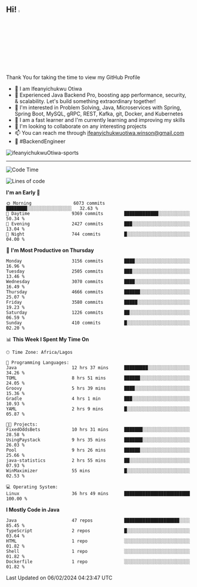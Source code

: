<!-- BLOG-POST-LIST:START --><!-- BLOG-POST-LIST:END -->

## Hi! <img src="https://media.giphy.com/media/hvRJCLFzcasrR4ia7z/giphy.gif" width="4%"> 

Thank You for taking the time to view my GitHub Profile

- 👋 I am Ifeanyichukwu Otiwa
- 🚀 Experienced Java Backend Pro, boosting app performance, security, & scalability. Let's build something extraordinary together!
- 👀 I'm interested in Problem Solving, Java, Microservices with Spring, Spring Boot, MySQL, gRPC, REST, Kafka, git, Docker, and Kubernetes
- 🌱 I am a fast learner and I'm currently learning and improving my skills
- 💞️ I'm looking to collaborate on any interesting projects
- 📫 You can reach me through ifeanyichukwuotiwa.winson@gmail.com
- 🚀 #BackendEngineer

<p align="left" marginTop="10px"> <img src="https://komarev.com/ghpvc/?username=ifeanyichukwuOtiwa-sports&label=Profile%20views&color=0e75b6&style=for-the-badge" alt="ifeanyichukwuOtiwa-sports" /> </p>

***

<!--START_SECTION:waka-->
![Code Time](http://img.shields.io/badge/Code%20Time-2%2C215%20hrs%2055%20mins-blue)

![Lines of code](https://img.shields.io/badge/From%20Hello%20World%20I%27ve%20Written-5.3%20million%20lines%20of%20code-blue)

**I'm an Early 🐤** 

```text
🌞 Morning                6073 commits        ████████░░░░░░░░░░░░░░░░░   32.63 % 
🌆 Daytime                9369 commits        █████████████░░░░░░░░░░░░   50.34 % 
🌃 Evening                2427 commits        ███░░░░░░░░░░░░░░░░░░░░░░   13.04 % 
🌙 Night                  744 commits         █░░░░░░░░░░░░░░░░░░░░░░░░   04.00 % 
```
📅 **I'm Most Productive on Thursday** 

```text
Monday                   3156 commits        ████░░░░░░░░░░░░░░░░░░░░░   16.96 % 
Tuesday                  2505 commits        ███░░░░░░░░░░░░░░░░░░░░░░   13.46 % 
Wednesday                3070 commits        ████░░░░░░░░░░░░░░░░░░░░░   16.49 % 
Thursday                 4666 commits        ██████░░░░░░░░░░░░░░░░░░░   25.07 % 
Friday                   3580 commits        █████░░░░░░░░░░░░░░░░░░░░   19.23 % 
Saturday                 1226 commits        ██░░░░░░░░░░░░░░░░░░░░░░░   06.59 % 
Sunday                   410 commits         █░░░░░░░░░░░░░░░░░░░░░░░░   02.20 % 
```


📊 **This Week I Spent My Time On** 

```text
🕑︎ Time Zone: Africa/Lagos

💬 Programming Languages: 
Java                     12 hrs 37 mins      █████████░░░░░░░░░░░░░░░░   34.26 % 
TOML                     8 hrs 51 mins       ██████░░░░░░░░░░░░░░░░░░░   24.05 % 
Groovy                   5 hrs 39 mins       ████░░░░░░░░░░░░░░░░░░░░░   15.36 % 
Gradle                   4 hrs 1 min         ███░░░░░░░░░░░░░░░░░░░░░░   10.93 % 
YAML                     2 hrs 9 mins        █░░░░░░░░░░░░░░░░░░░░░░░░   05.87 % 

🐱‍💻 Projects: 
FixedOddsBets            10 hrs 31 mins      ███████░░░░░░░░░░░░░░░░░░   28.58 % 
UsingPaystack            9 hrs 35 mins       ███████░░░░░░░░░░░░░░░░░░   26.03 % 
Pool                     9 hrs 26 mins       ██████░░░░░░░░░░░░░░░░░░░   25.66 % 
java-statistics          2 hrs 55 mins       ██░░░░░░░░░░░░░░░░░░░░░░░   07.93 % 
WinMaximizer             55 mins             █░░░░░░░░░░░░░░░░░░░░░░░░   02.53 % 

💻 Operating System: 
Linux                    36 hrs 49 mins      █████████████████████████   100.00 % 
```

**I Mostly Code in Java** 

```text
Java                     47 repos            █████████████████████░░░░   85.45 % 
TypeScript               2 repos             █░░░░░░░░░░░░░░░░░░░░░░░░   03.64 % 
HTML                     1 repo              ░░░░░░░░░░░░░░░░░░░░░░░░░   01.82 % 
Shell                    1 repo              ░░░░░░░░░░░░░░░░░░░░░░░░░   01.82 % 
Dockerfile               1 repo              ░░░░░░░░░░░░░░░░░░░░░░░░░   01.82 % 
```




 Last Updated on 06/02/2024 04:23:47 UTC
<!--END_SECTION:waka-->

<!--
<p align="center">
![trophy](https://github-profile-trophy.vercel.app/?username=ifeanyichukwuOtiwa-sports&theme=onedark) (https://github.com/ryo-ma/github-profile-trophy)
</p>
-->

<!---
ifeanyi-otiwa/ifeanyi-otiwa is a ✨ special ✨ repository because its `README.md` (this file) appears on your GitHub profile.
You can click the Preview link to take a look at your changes.
--->
